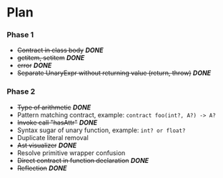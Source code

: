 # Plan

### Phase 1


* ~~Contract in class body~~ **_DONE_**
* ~~getitem, setitem~~ **_DONE_**
* ~~error~~ _**DONE**_
* ~~Separate UnaryExpr without returning value (return, throw)~~   _**DONE**_


### Phase 2

* ~~Type of arithmetic~~ **_DONE_**
* Pattern matching contract, example: `contract foo(int?, A?) -> A?`
* ~~Invoke call "hasAttr"~~ **_DONE_**
* Syntax sugar of unary function, example: `int? or float?`
* Duplicate literal removal
* ~~Ast visualizer~~ **_DONE_**
* Resolve primitive wrapper confusion
* ~~Direct contract in function declaration~~ **_DONE_**
* ~~Reflection~~ **_DONE_**
